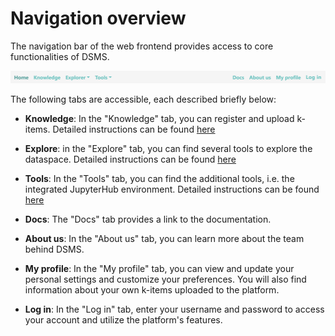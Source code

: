 # Navigation overview

The navigation bar of the web frontend provides access to core functionalities of DSMS.

![Navigation bar](images/Navbar.PNG)

The following tabs are accessible, each described briefly below:

- **Knowledge**: In the "Knowledge" tab, you can register and upload k-items. Detailed instructions can be found [here](knowledge.md)
  
- **Explore**: in the "Explore" tab, you can find several tools to explore the dataspace. Detailed instructions can be found [here](explore.md)

- **Tools**: In the "Tools" tab, you can find the additional tools, i.e. the integrated JupyterHub environment. Detailed instructions can be found [here](tools.md)

- **Docs**: The "Docs" tab provides a link to the documentation.

- **About us**: In the "About us" tab, you can learn more about the team behind DSMS.

- **My profile**: In the "My profile" tab, you can view and update your personal settings and customize your preferences. You will also find information about your own k-items uploaded to the platform.

- **Log in**: In the "Log in" tab, enter your username and password to access your account and utilize the platform's features.